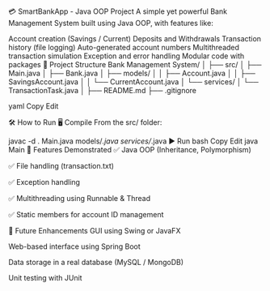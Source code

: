 💳 SmartBankApp - Java OOP Project
A simple yet powerful Bank Management System built using Java OOP, with features like:

Account creation (Savings / Current)
Deposits and Withdrawals
Transaction history (file logging)
Auto-generated account numbers
Multithreaded transaction simulation
Exception and error handling
Modular code with packages
📂 Project Structure
Bank Management System/ │ ├── src/ │ ├── Main.java │ ├── Bank.java │ ├── models/ │ │ ├── Account.java │ │ ├── SavingsAccount.java │ │ └── CurrentAccount.java │ └── services/ │ └── TransactionTask.java │ ├── README.md ├── .gitignore

yaml Copy Edit

🛠️ How to Run
🖥️ Compile
From the src/ folder:

javac -d . Main.java models/*.java services/*.java
▶️ Run
bash
Copy
Edit
java Main
🧪 Features Demonstrated
✅ Java OOP (Inheritance, Polymorphism)

✅ File handling (transaction.txt)

✅ Exception handling

✅ Multithreading using Runnable & Thread

✅ Static members for account ID management

🚀 Future Enhancements
GUI using Swing or JavaFX

Web-based interface using Spring Boot

Data storage in a real database (MySQL / MongoDB)

Unit testing with JUnit
